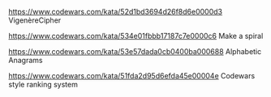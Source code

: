 https://www.codewars.com/kata/52d1bd3694d26f8d6e0000d3
 VigenèreCipher
 
 https://www.codewars.com/kata/534e01fbbb17187c7e0000c6
 Make a spiral

https://www.codewars.com/kata/53e57dada0cb0400ba000688
Alphabetic Anagrams


https://www.codewars.com/kata/51fda2d95d6efda45e00004e
Codewars style ranking system

